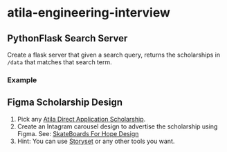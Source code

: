 # atila-engineering-interview


## PythonFlask Search Server

Create a flask server that given a search query, returns the scholarships in `/data` that matches that search term.

### Example


## Figma Scholarship Design

1. Pick any [Atila Direct Application Scholarship](https://atila.ca/scholarship/direct).
1. Create an Intagram carousel design to advertise the scholarship using Figma. See: [SkateBoards For Hope Design](https://www.instagram.com/p/CLKSucZsxcm/)
1. Hint: You can use [Storyset](https://storyset.com/) or any other tools you want.
